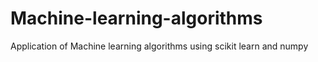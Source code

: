# Machine-learning-algorithms
Application of Machine learning algorithms using scikit learn and numpy
